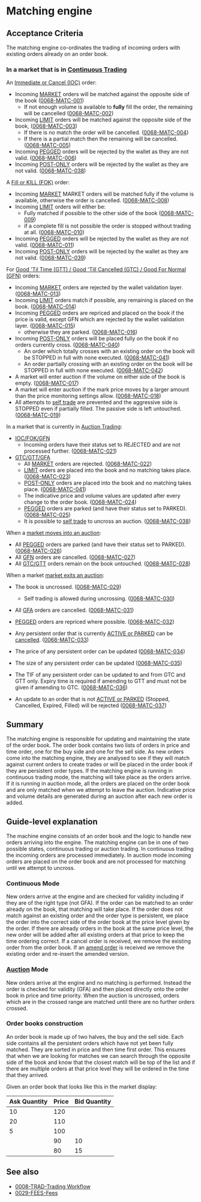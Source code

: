 # Matching engine

## Acceptance Criteria

The matching engine co-ordinates the trading of incoming orders with existing orders already on an order book.

### In a market that is in [Continuous Trading](./0001-MKTF-market_framework.md#trading-mode---continuous-trading)

An [Immediate or Cancel (IOC)](./0014-ORDT-order_types.md#time-in-force--validity) order:

- Incoming [MARKET](./0014-ORDT-order_types.md#order-pricing-methods) orders will be matched against the opposite side of the book (<a name="0068-MATC-001" href="#0068-MATC-001">0068-MATC-001</a>)
  - If not enough volume is available to **fully** fill the order, the remaining will be cancelled (<a name="0068-MATC-002" href="#0068-MATC-002">0068-MATC-002</a>)
- Incoming [LIMIT](./0014-ORDT-order_types.md#order-pricing-methods) orders will be matched against the opposite side of the book, (<a name="0068-MATC-003" href="#0068-MATC-003">0068-MATC-003</a>)
  - If there is no match the order will be cancelled. (<a name="0068-MATC-004" href="#0068-MATC-004">0068-MATC-004</a>)
  - If there is a partial match then the remaining will be cancelled. (<a name="0068-MATC-005" href="#0068-MATC-005">0068-MATC-005</a>)
- Incoming [PEGGED](./0014-ORDT-order_types.md#order-pricing-methods) orders will be rejected by the wallet as they are not valid. (<a name="0068-MATC-006" href="#0068-MATC-006">0068-MATC-006</a>)
- Incoming [POST-ONLY](./0014-ORDT-order_types.md#order-pricing-methods) orders will be rejected by the wallet as they are not valid. (<a name="0068-MATC-038" href="#0068-MATC-038">0068-MATC-038</a>)

A [Fill or KILL (FOK)](./0014-ORDT-order_types.md#time-in-force--validity) order:

- Incoming [MARKET](./0014-ORDT-order_types.md#order-pricing-methods) MARKET orders will be matched fully if the volume is available, otherwise the order is cancelled. (<a name="0068-MATC-008" href="#0068-MATC-008">0068-MATC-008</a>)
- Incoming [LIMIT](./0014-ORDT-order_types.md#order-pricing-methods) orders will either be:
  - Fully matched if possible to the other side of the book    (<a name="0068-MATC-009" href="#0068-MATC-009">0068-MATC-009</a>)
  - if a complete fill is not possible the order is stopped without trading at all. (<a name="0068-MATC-010" href="#0068-MATC-010">0068-MATC-010</a>)
- Incoming [PEGGED](./0014-ORDT-order_types.md#order-pricing-methods) orders will be rejected by the wallet as they are not valid. (<a name="0068-MATC-011" href="#0068-MATC-011">0068-MATC-011</a>)
- Incoming [POST-ONLY](./0014-ORDT-order_types.md#order-pricing-methods) orders will be rejected by the wallet as they are not valid. (<a name="0068-MATC-039" href="#0068-MATC-039">0068-MATC-039</a>)

For [Good 'Til Time (GTT) / Good 'Till Cancelled (GTC) / Good For Normal (GFN)](./0014-ORDT-order_types.md#time-in-force--validity) orders:

- Incoming [MARKET](./0014-ORDT-order_types.md#order-pricing-methods) orders are rejected by the wallet validation layer. (<a name="0068-MATC-013" href="#0068-MATC-013">0068-MATC-013</a>)
- Incoming [LIMIT](./0014-ORDT-order_types.md#order-pricing-methods) orders match if possible, any remaining is placed on the book. (<a name="0068-MATC-014" href="#0068-MATC-014">0068-MATC-014</a>)
- Incoming [PEGGED](./0014-ORDT-order_types.md#order-pricing-methods) orders are repriced and placed on the book if the price is valid, except GFN which are rejected by the wallet validation layer. (<a name="0068-MATC-015" href="#0068-MATC-015">0068-MATC-015</a>)
  - otherwise they are parked. (<a name="0068-MATC-016" href="#0068-MATC-016">0068-MATC-016</a>)
- Incoming [POST-ONLY](./0014-ORDT-order_types.md#order-pricing-methods) orders will be placed fully on the book if no orders currently cross. (<a name="0068-MATC-040" href="#0068-MATC-040">0068-MATC-040</a>)
  - An order which totally crosses with an existing order on the book will be STOPPED in full with none executed.  (<a name="0068-MATC-041" href="#0068-MATC-041">0068-MATC-041</a>)
  - An order partially crossing with an existing order on the book will be STOPPED in full with none executed.  (<a name="0068-MATC-042" href="#0068-MATC-042">0068-MATC-042</a>)
- A market will enter auction if the volume on either side of the book is empty. (<a name="0068-MATC-017" href="#0068-MATC-017">0068-MATC-017</a>)
- A market will enter auction if the mark price moves by a larger amount than the price monitoring settings allow. (<a name="0068-MATC-018" href="#0068-MATC-018">0068-MATC-018</a>)
- All attempts to [self trade](./0024-OSTA-order_status.md#wash-trading) are prevented and the aggressive side is STOPPED even if partially filled. The passive side is left untouched. (<a name="0068-MATC-019" href="#0068-MATC-019">0068-MATC-019</a>)

In a market that is currently in [Auction Trading](./0026-AUCT-auctions.md):

- [IOC/FOK/GFN](./0014-ORDT-order_types.md#time-in-force--validity)
  - Incoming orders have their status set to REJECTED and are not processed further. (<a name="0068-MATC-021" href="#0068-MATC-021">0068-MATC-021</a>)
- [GTC/GTT/GFA](./0014-ORDT-order_types.md#time-in-force--validity)
  - All [MARKET](./0014-ORDT-order_types.md#order-pricing-methods) orders are rejected. (<a name="0068-MATC-022" href="#0068-MATC-022">0068-MATC-022</a>)
  - [LIMIT](./0014-ORDT-order_types.md#order-pricing-methods) orders are placed into the book and no matching takes place. (<a name="0068-MATC-023" href="#0068-MATC-023">0068-MATC-023</a>)
  - [POST-ONLY](./0014-ORDT-order_types.md#order-pricing-methods) orders are placed into the book and no matching takes place. (<a name="0068-MATC-041" href="#0068-MATC-041">0068-MATC-041</a>)
  - The indicative price and volume values are updated after every change to the order book. (<a name="0068-MATC-024" href="#0068-MATC-024">0068-MATC-024</a>)
  - [PEGGED](./0014-ORDT-order_types.md#order-pricing-methods) orders are parked (and have their status set to PARKED). (<a name="0068-MATC-025" href="#0068-MATC-025">0068-MATC-025</a>)
  - It is possible to [self trade](./0024-OSTA-order_status.md#wash-trading) to uncross an auction. (<a name="0068-MATC-038" href="#0068-MATC-038">0068-MATC-038</a>)

When a [market moves into an auction](./0026-AUCT-auctions.md#upon-entering-auction-mode):

- All [PEGGED](./0014-ORDT-order_types.md#auction) orders are parked (and have their status set to PARKED). (<a name="0068-MATC-026" href="#0068-MATC-026">0068-MATC-026</a>)
- All [GFN](./0014-ORDT-order_types.md#time-in-force---validity) orders are cancelled. (<a name="0068-MATC-027" href="#0068-MATC-027">0068-MATC-027</a>)
- All [GTC/GTT](./0014-ORDT-order_types.md#time-in-force---validity) orders remain on the book untouched. (<a name="0068-MATC-028" href="#0068-MATC-028">0068-MATC-028</a>)

When a market [market exits an auction](./0026-AUCT-auctions.md#upon-exiting-auction-mode):

- The book is uncrossed. (<a name="0068-MATC-029" href="#0068-MATC-029">0068-MATC-029</a>)
  - Self trading is allowed during uncrossing. (<a name="0068-MATC-030" href="#0068-MATC-030">0068-MATC-030</a>)
- All [GFA](./0014-ORDT-order_types.md#time-in-force---validity) orders are cancelled. (<a name="0068-MATC-031" href="#0068-MATC-031">0068-MATC-031</a>)
- [PEGGED](./0014-ORDT-order_types.md#order-pricing-methods) orders are repriced where possible. (<a name="0068-MATC-032" href="#0068-MATC-032">0068-MATC-032</a>)

- Any persistent order that is currently [ACTIVE or PARKED](./0024-OSTA-order_status.md) can be [cancelled](./0033-OCAN-cancel_orders.md). (<a name="0068-MATC-033" href="#0068-MATC-033">0068-MATC-033</a>)
- The price of any persistent order can be updated (<a name="0068-MATC-034" href="#0068-MATC-034">0068-MATC-034</a>)
- The size of any persistent order can be updated (<a name="0068-MATC-035" href="#0068-MATC-035">0068-MATC-035</a>)
- The TIF of any persistent order can be updated to and from GTC and GTT only. Expiry time is required if amending to GTT and must not be given if amending to GTC. (<a name="0068-MATC-036" href="#0068-MATC-036">0068-MATC-036</a>)
- An update to an order that is not [ACTIVE or PARKED](./0024-OSTA-order_status.md) (Stopped, Cancelled, Expired, Filled) will be rejected (<a name="0068-MATC-037" href="#0068-MATC-037">0068-MATC-037</a>)

## Summary

The matching engine is responsible for updating and maintaining the state of the order book. The order book contains two lists of orders in price and time order, one for the buy side and one for the sell side. As new orders come into the matching engine, they are analysed to see if they will match against current orders to create trades or will be placed in the order book if they are persistent order types. If the matching engine is running in continuous trading mode, the matching will take place as the orders arrive. If it is running in auction mode, all the orders are placed on the order book and are only matched when we attempt to leave the auction. Indicative price and volume details are generated during an auction after each new order is added.

## Guide-level explanation

The machine engine consists of an order book and the logic to handle new orders arriving into the engine. The matching engine can be in one of two possible states, continuous trading or auction trading. In continuous trading the incoming orders are processed immediately. In auction mode incoming orders are placed on the order book and are not processed for matching until we attempt to uncross.

### Continuous Mode

New orders arrive at the engine and are checked for validity including if they are of the right type (not GFA). If the order can be matched to an order already on the book, that matching will take place. If the order does not match against an existing order and the order type is persistent, we place the order into the correct side of the order book at the price level given by the order. If there are already orders in the book at the same price level, the new order will be added after all existing orders at that price to keep the time ordering correct. If a cancel order is received, we remove the existing order from the order book. If an [amend order](./0004-AMND-amends.md) is received we remove the existing order and re-insert the amended version.

### [Auction](./0026-AUCT-auctions.md) Mode

New orders arrive at the engine and no matching is performed. Instead the order is checked for validity (GFA) and then placed directly onto the order book in price and time priority. When the auction is uncrossed, orders which are in the crossed range are matched until there are no further orders crossed.

### Order books construction

An order book is made up of two halves, the buy and the sell side. Each side contains all the persistent orders which have not yet been fully matched. They are sorted in price and then time first order. This ensures that when we are looking for matches we can search through the opposite side of the book and know that the closest match will be top of the list and if there are multiple orders at that price level they will be ordered in the time that they arrived.

Given an order book that looks like this in the market display:

| Ask Quantity | Price | Bid Quantity |
|--------------|-------|--------------|
| 10 | 120 | |
| 20 | 110 | |
| 5  | 100 | |
| | 90 | 10 |
| | 80 | 15 |

## See also

- [0008-TRAD-Trading Workflow](./0008-TRAD-trading_workflow.md)
- [0029-FEES-Fees](./0029-FEES-fees.md)
